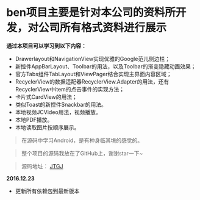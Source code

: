 # ben项目主要是针对本公司的资料所开发，对公司所有格式资料进行展示






**通过本项目可以学习到以下内容：**

* Drawerlayout和NavigationView实现优雅的Google范儿侧边栏；
* 新控件AppBarLayout、Toolbar的用法，以及Toolbar的渐变隐藏动画效果；
* 官方Tabs组件TabLayout和ViewPager结合实现主界面内容区域；
* RecyclerView的数据适配器RecyclerView.Adapter<ViewHolder>的用法，还有RecyclerView中item的点击事件的实现方法；
* 卡片式CardView的用法；
* 类似Toast的新控件Snackbar的用法。
* 本地视频JCVideo用法，视频播放。
* 本地PDF播放。
* 本地读取图片按顺序展示。


> 在源码中学习Android，是有种身临其境的感觉的。

> 整个项目的源码我放在了GitHub上，谢谢star一下~


> 源码地址：
> [JTGJ](https://github.com/lijing1234/JTGJ.git)






**2016.12.23**

* 更新所有依赖包到最新版本

